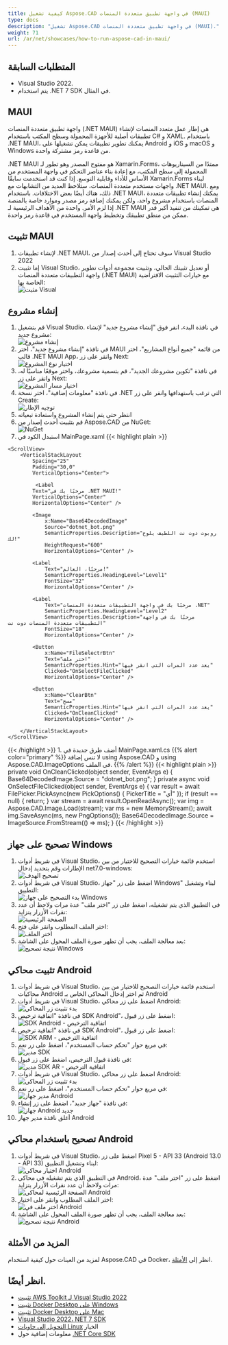```yaml
---
title: كيفية تشغيل Aspose.CAD في واجهة تطبيق متعددة المنصات (MAUI)
type: docs
description: "تشغيل Aspose.CAD في واجهة تطبيق متعددة المنصات (MAUI)."
weight: 71
url: /ar/net/showcases/how-to-run-aspose-cad-in-maui/
---
```


## المتطلبات السابقة
- Visual Studio 2022.
- يتم استخدام .NET 7 SDK في المثال.


## MAUI

واجهة تطبيق متعددة المنصات (.NET MAUI) هي إطار عمل متعدد المنصات لإنشاء تطبيقات أصلية للأجهزة المحمولة وسطح المكتب باستخدام C# و XAML.
باستخدام .NET MAUI، يمكنك تطوير تطبيقات يمكن تشغيلها على Android و iOS و macOS و Windows من قاعدة رمز مشتركة واحدة.

.NET MAUI هو مفتوح المصدر وهو تطور لـ Xamarin.Forms، ممتدًا من السيناريوهات المحمولة إلى سطح المكتب، مع إعادة بناء عناصر التحكم في واجهة المستخدم من الأساس للأداء وقابلية التوسع.
إذا كنت قد استخدمت سابقًا Xamarin.Forms لبناء واجهات مستخدم متعددة المنصات، ستلاحظ العديد من التشابهات مع .NET MAUI.
ومع ذلك، هناك أيضًا بعض الاختلافات.
باستخدام .NET MAUI، يمكنك إنشاء تطبيقات متعددة المنصات باستخدام مشروع واحد، ولكن يمكنك إضافة رمز مصدر وموارد خاصة بالمنصة إذا لزم الأمر.
واحدة من الأهداف الرئيسية لـ .NET MAUI هي تمكينك من تنفيذ أكبر قدر ممكن من منطق تطبيقك وتخطيط واجهة المستخدم في قاعدة رمز واحدة.


## تثبيت MAUI

1. لإنشاء تطبيقات .NET MAUI، سوف تحتاج إلى أحدث إصدار من Visual Studio 2022
1. إما تثبيت Visual Studio، أو تعديل تثبيتك الحالي، وتثبيت مجموعة أدوات تطوير واجهة التطبيقات متعددة المنصات (.NET MAUI) مع خيارات التثبيت الافتراضية الخاصة بها:<br>
![مثبت Visual](/cad/_assets/showcases/maui/visual-installer.png)


## إنشاء مشروع

1. قم بتشغيل Visual Studio. في نافذة البدء، انقر فوق "إنشاء مشروع جديد" لإنشاء مشروع جديد:<br>
![إنشاء مشروع](/cad/_assets/showcases/maui/create-project.png)<br>
1. في نافذة "إنشاء مشروع جديد"، اختر MAUI من قائمة "جميع أنواع المشاريع"، اختر قالب .NET MAUI App، وانقر على زر Next:<br>
![اختيار نوع المشروع](/cad/_assets/showcases/maui/select-project.png)<br>
1. في نافذة "تكوين مشروعك الجديد"، قم بتسمية مشروعك، واختر موقعًا مناسبًا له، وانقر على زر Next:<br>
![اختيار مسار المشروع](/cad/_assets/showcases/maui/select-project-path.png)<br>
1. في نافذة "معلومات إضافية"، اختر نسخة .NET التي ترغب باستهدافها وانقر على زر Create:<br>
![توجيه الإطار](/cad/_assets/showcases/maui/select-framework.png)<br>
1. انتظر حتى يتم إنشاء المشروع واستعادة تبعياته
1. قم بتثبيت أحدث إصدار من Aspose.CAD من NuGet:<br>
![NuGet](/cad/_assets/showcases/maui/nuget.png)<br>
1. استبدل الكود في MainPage.xaml
{{< highlight plain >}}
<?xml version="1.0" encoding="utf-8" ?>
<ContentPage xmlns="http://schemas.microsoft.com/dotnet/2021/maui"
             xmlns:x="http://schemas.microsoft.com/winfx/2009/xaml"
             x:Class="MauiApp1.MainPage">

    <ScrollView>
        <VerticalStackLayout
            Spacing="25"
            Padding="30,0"
            VerticalOptions="Center">

             <Label 
            Text="مرحبًا بك في .NET MAUI!"
            VerticalOptions="Center" 
            HorizontalOptions="Center" />

            <Image
                x:Name="Base64DecodedImage"
                Source="dotnet_bot.png"
                SemanticProperties.Description="روبوت دوت نت اللطيف يلوح لك!"
                HeightRequest="600"
                HorizontalOptions="Center" />

            <Label
                Text="مرحبًا، العالم!"
                SemanticProperties.HeadingLevel="Level1"
                FontSize="32"
                HorizontalOptions="Center" />

            <Label
                Text="مرحبًا بك في واجهة التطبيقات متعددة المنصات .NET"
                SemanticProperties.HeadingLevel="Level2"
                SemanticProperties.Description="مرحبًا بك في واجهة التطبيقات متعددة المنصات دوت نت"
                FontSize="18"
                HorizontalOptions="Center" />

            <Button
                x:Name="FileSelectrBtn"
                Text="اختر ملف"
                SemanticProperties.Hint="يعد عدد المرات التي انقر فيها"
                Clicked="OnSelectFileClicked"
                HorizontalOptions="Center" />

            <Button
                x:Name="ClearBtn"
                Text="مسح"
                SemanticProperties.Hint="يعد عدد المرات التي انقر فيها"
                Clicked="OnCleanClicked"
                HorizontalOptions="Center" />

        </VerticalStackLayout>
    </ScrollView>
</ContentPage>
{{< /highlight >}}
1. أضف طرق جديدة في MainPage.xaml.cs
{{% alert color="primary" %}} 
لا تنس إضافة using Aspose.CAD و using Aspose.CAD.ImageOptions في الملف.
{{% /alert %}}
{{< highlight plain >}}
private void OnCleanClicked(object sender, EventArgs e)
{
    Base64DecodedImage.Source = "dotnet_bot.png";
}
private async void OnSelectFileClicked(object sender, EventArgs e)
{
    var result = await FilePicker.PickAsync(new PickOptions()
    {
        PickerTitle = "أي"
    });
    if (result == null)
    {
        return;
    }
    var stream = await result.OpenReadAsync();
    var img = Aspose.CAD.Image.Load(stream);
    var ms = new MemoryStream();
    await img.SaveAsync(ms, new PngOptions());
    Base64DecodedImage.Source = ImageSource.FromStream(() => ms);
}
{{< /highlight >}}


## تصحيح على جهاز Windows

1. في شريط أدوات Visual Studio، استخدم قائمة خيارات التصحيح للاختيار من بين الإطارات وقم بتحديد إدخال net7.0-windows:<br>
![تصحيح الهدف](/cad/_assets/showcases/maui/windows-mode.png)<br>
1. في شريط أدوات Visual Studio، اضغط على زر "جهاز Windows" لبناء وتشغيل التطبيق:<br>
![بدء التصحيح على جهاز Windows](/cad/_assets/showcases/maui/windows-start-debug.png)<br>
1. في التطبيق الذي يتم تشغيله، اضغط على زر "اختر ملف" عدة مرات ولاحظ أن عدد نقرات الأزرار يتزايد:<br>
![الصفحة الرئيسية](/cad/_assets/showcases/maui/windows-home-page.png)<br>
1. اختر الملف المطلوب وانقر على فتح:<br>
![اختر الملف](/cad/_assets/showcases/maui/select-file.png)<br>
1. بعد معالجة الملف، يجب أن تظهر صورة الملف المحول على الشاشة:<br>
![نتيجة تصحيح Windows](/cad/_assets/showcases/maui/windows-result.png)


## تثبيت محاكي Android

1. في شريط أدوات Visual Studio، استخدم قائمة خيارات التصحيح للاختيار من بين محاكيات Android ثم اختر إدخال المحاكي الخاص بـ Android
1. في شريط أدوات Visual Studio، اضغط على زر محاكي Android:<br>
![بدء تثبيت زر المحاكي](/cad/_assets/showcases/maui/start-install-emulator.png)<br>
1. في نافذة "اتفاقية ترخيص SDK Android"، اضغط على زر قبول:<br>
![SDK Android - اتفاقية الترخيص](/cad/_assets/showcases/maui/android-sdk-1.png)<br>
1. في نافذة "اتفاقية ترخيص SDK Android"، اضغط على زر قبول:<br>
![SDK ARM - اتفاقية الترخيص](/cad/_assets/showcases/maui/android-sdk-2.png)<br>
1. في مربع حوار "تحكم حساب المستخدم"، اضغط على زر نعم:<br>
![مدير SDK](/cad/_assets/showcases/maui/android-sdk-3.png)<br>
1. في نافذة قبول الترخيص، اضغط على زر قبول:<br>
![مدير SDK AR - اتفاقية الترخيص](/cad/_assets/showcases/maui/android-sdk-4.png)<br>
1. في شريط أدوات Visual Studio، اضغط على زر محاكي Android:<br>
![بدء تثبيت زر المحاكي](/cad/_assets/showcases/maui/start-install-emulator.png)<br>
1. في مربع حوار "تحكم حساب المستخدم"، اضغط على زر نعم:<br>
![مدير جهاز Android](/cad/_assets/showcases/maui/android-device-manager.png)<br>
1. في نافذة "جهاز جديد"، اضغط على زر إنشاء:<br>
![جهاز Android جديد](/cad/_assets/showcases/maui/android-new-device.png)<br>
1. أغلق نافذة مدير جهاز Android


## تصحيح باستخدام محاكي Android

1. في شريط أدوات Visual Studio، اضغط على زر Pixel 5 - API 33 (Android 13.0 - API 33) لبناء وتشغيل التطبيق:<br>
![اختيار محاكي Android](/cad/_assets/showcases/maui/select-android-emulator.png)<br>
1. في التطبيق الذي يتم تشغيله في محاكي Android، اضغط على زر "اختر ملف" عدة مرات ولاحظ أن عدد نقرات الأزرار يتزايد:<br>
![الصفحة الرئيسية لمحاكي Android](/cad/_assets/showcases/maui/android-home-page.png)<br>
1. اختر الملف المطلوب وانقر على اختيار:<br>
![اختر ملف في Android](/cad/_assets/showcases/maui/select-file-android.png)<br>
1. بعد معالجة الملف، يجب أن تظهر صورة الملف المحول على الشاشة:<br>
![نتيجة تصحيح Android](/cad/_assets/showcases/maui/android-result.png)


## المزيد من الأمثلة

لمزيد من العينات حول كيفية استخدام Aspose.CAD في Docker، انظر إلى [الأمثلة](https://github.com/aspose-cad/Aspose.CAD-Documentation).


## انظر أيضًا.

- [تثبيت AWS Toolkit لـ Visual Studio 2022](https://marketplace.visualstudio.com/items?itemName=AmazonWebServices.AWSToolkitforVisualStudio2022)
- [تثبيت Docker Desktop على Windows](https://docs.docker.com/docker-for-windows/install/)
- [تثبيت Docker Desktop على Mac](https://docs.docker.com/docker-for-mac/install/)
- [Visual Studio 2022، NET 7 SDK](https://docs.microsoft.com/en-us/dotnet/core/install/windows?tabs=net70#dependencies)
- [التحويل إلى حاويات Linux](https://docs.docker.com/docker-for-windows/#switch-between-windows-and-linux-containers) الخيار
- معلومات إضافية حول [.NET Core SDK](https://hub.docker.com/_/microsoft-dotnet-sdk)
